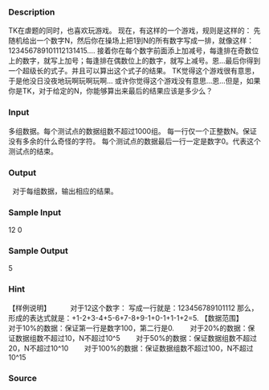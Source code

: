 
### Description
TK在虐题的同时，也喜欢玩游戏。
现在，有这样的一个游戏，规则是这样的：
先随机给出一个数字N，然后你在操场上把1到N的所有数字写成一排，就像这样：
123456789101112131415….
接着你在每个数字前面添上加减号，每逢排在奇数位上的数字，就写上加号；每逢排在偶数位上的数字，就写上减号。恩…最后你得到一个超级长的式子。并且可以算出这个式子的结果。
TK觉得这个游戏很有意思，于是他没日没夜地玩啊玩啊玩啊…
或许你觉得这个游戏没有意思…恩…但是，如果你是TK，对于给定的N，你能够算出来最后的结果应该是多少么？
### Input
多组数据。每个测试点的数据组数不超过1000组。
每一行仅一个正整数N。保证没有多余的什么奇怪的字符。
每个测试点的数据最后一行一定是数字0。代表这个测试点的结束。
### Output
 
对于每组数据，输出相应的结果。
### Sample Input
12
0

### Sample Output
5
### Hint
【样例说明】
         对于12这个数字：
写成一行就是：123456789101112
那么，形成的表达式就是：+1-2+3-4+5-6+7-8+9-1+0-1+1-1+2=5.
【数据范围】
         对于10%的数据：保证第一行是数字100，第二行是0.
       对于20%的数据：保证数据组数不超过10，N不超过10^5
       对于50%的数据：保证数据组数不超过20，N不超过10^10
       对于100%的数据：保证数据组数不超过100，N不超过10^15

### Source
